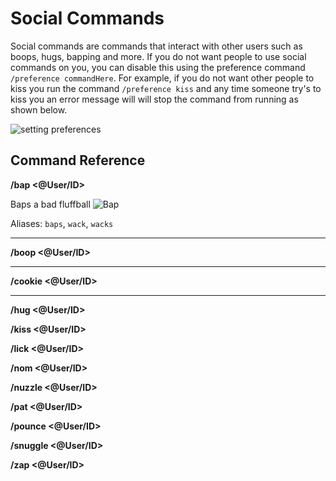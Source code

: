 # Social Commands

Social commands are commands that interact with other users such as boops, hugs, bapping and more. If you do not want people to use social commands on you, you can disable this using the preference command `/preference commandHere`. For example, if you do not want other people to kiss you run the command `/preference kiss` and any time someone try's to kiss you an error message will will stop the command from running as shown below.

![setting preferences](https://cdn.discordapp.com/attachments/688594818007564369/738812358280871967/sGZJr41cPP.gif)

## Command Reference

**/bap <@User/ID>**

Baps a bad fluffball <img class="emoji" alt="Bap" src="https://cdn.discordapp.com/emojis/687780534424043629.png?v=1">

Aliases: `baps`, `wack`, `wacks`

-------

**/boop <@User/ID>**

-------

**/cookie <@User/ID>**

-------

**/hug <@User/ID>**

**/kiss <@User/ID>**

**/lick <@User/ID>**

**/nom <@User/ID>**

**/nuzzle <@User/ID>**

**/pat <@User/ID>**

**/pounce <@User/ID>**

**/snuggle <@User/ID>**

**/zap <@User/ID>**